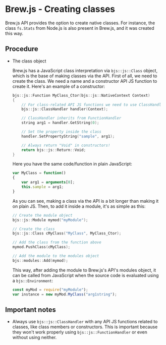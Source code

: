 # Brew.js - Creating classes

Brew.js API provides the option to create native classes. For instance, the class `fs.Stats` from Node.js is also present in Brew.js, and it was created this way.

## Procedure

- The class object

  Brew.js has a JavaScript class interpretation via `bjs::js::Class` object, which is the base of making classes via the API. First of all, we need to create the class. We need a name and a constructor API JS function to create it. Here's an example of a constructor:

  ``` cpp
  bjs::js::Function MyClass_Ctor(bjs::js::NativeContext Context)
  {
      // For class-related API JS functions we need to use ClassHandler!
      bjs::js::ClassHandler handler(Context);

      // ClassHandler inherits from FunctionHandler
      string arg1 = handler.GetString(0);

      // Set the property inside the class
      handler.SetPropertyString("sample", arg1);

      // Always return "Void" in constructors!
      return bjs::js::Return::Void;
  }
  ```

  Here you have the same code/function in plain JavaScript:

  ``` js
  var MyClass = function()
  {
      var arg1 = arguments[0];
      this.sample = arg1;
  }
  ```

  As you can see, making a class via the API is a bit longer than making it on plain JS. Then, to add it inside a module, it's as simple as this:

  ``` cpp
  // Create the module object
  bjs::js::Module mymod("myModule");

  // Create the class
  bjs::js::Class cMyClass("MyClass", MyClass_Ctor);

  // Add the class from the function above
  mymod.PushClass(cMyClass);

  // Add the module to the modules object
  bjs::modules::Add(mymod);
  ```

  This way, after adding the module to Brew.js's API's modules object, it can be called from JavaScript when the source code is evaluated using a `bjs::Environment`:

  ``` js
  const myMod = require("myModule");
  var instance = new myMod.MyClass("arg1string");
  ```

## Important notes

- Always use `bjs::js::ClassHandler` with any API JS functions related to classes, like class members or constructors. This is important because they won't work properly using `bjs::js::FunctionHandler` or even without using neither.